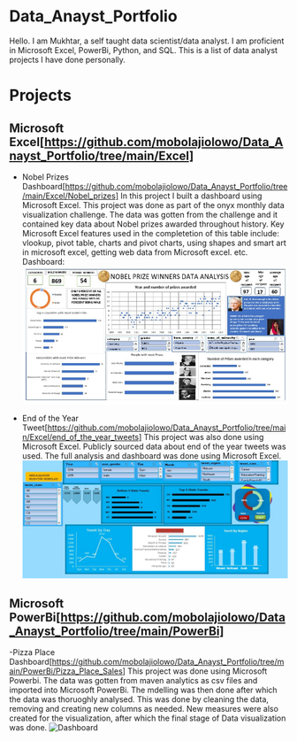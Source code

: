 # Data_Anayst_Portfolio
Hello. I am Mukhtar, a self taught data scientist/data analyst. I am proficient in Microsoft Excel, PowerBi, Python, and SQL.
This is a list of data analyst projects I have done personally.
# Projects
## Microsoft Excel[https://github.com/mobolajiolowo/Data_Anayst_Portfolio/tree/main/Excel]
- Nobel Prizes Dashboard[https://github.com/mobolajiolowo/Data_Anayst_Portfolio/tree/main/Excel/Nobel_prizes]
In this project I built a dashboard using Microsoft Excel. This project was done as part of the onyx monthly data visualization challenge. The data was gotten from the challenge and it contained key data about Nobel prizes awarded throughout history. Key Microsoft Excel features used in the completetion of this table include: vlookup, pivot table, charts and pivot charts, using shapes and smart art in microsoft excel, getting web data from Microsoft excel. etc.
Dashboard:
![Dashboard](Excel/Nobel_prizes/nobel_prizes_dashboard.jpg)

- End of the Year Tweet[https://github.com/mobolajiolowo/Data_Anayst_Portfolio/tree/main/Excel/end_of_the_year_tweets]
This project was also done using Microsoft Excel. Publicly sourced data about end of the year tweets was used. The full analysis and dashboard was done using Microsoft Excel.
![Dashboard](Excel/end_of_the_year_tweets/end_of_the_year_tweets.jpg)

## Microsoft PowerBi[https://github.com/mobolajiolowo/Data_Anayst_Portfolio/tree/main/PowerBi]
-Pizza Place Dashboard[https://github.com/mobolajiolowo/Data_Anayst_Portfolio/tree/main/PowerBi/Pizza_Place_Sales]
This project was done using Microsoft Powerbi. The data was gotten from maven analytics as csv files and imported into Microsoft PowerBi. The mdelling was then done after which the data was thoruoghly analysed. This was done by cleaning the data, removing and creating new columns as needed. New measures were also created for the visualization, after which the final stage of Data visualization was done.
![Dashboard](Data_Anayst_Portfolio/PowerBi/Pizza_Place_Sales/pizza_dashbord.png)

